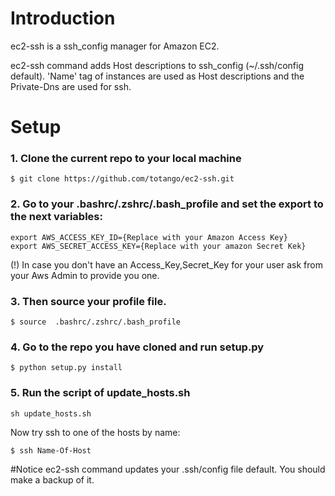 # Introduction

ec2-ssh is a ssh_config manager for Amazon EC2.

ec2-ssh command adds Host descriptions to ssh_config (~/.ssh/config default). 'Name' tag of instances are used as Host descriptions and the Private-Dns are used for ssh.

# Setup

### 1. Clone the current repo to your local machine

```
$ git clone https://github.com/totango/ec2-ssh.git
```

### 2. Go to your  .bashrc/.zshrc/.bash_profile and set the export to the next variables:
```
export AWS_ACCESS_KEY_ID={Replace with your Amazon Access Key}
export AWS_SECRET_ACCESS_KEY={Replace with your amazon Secret Kek}
```
(!) In case you don't have an Access_Key,Secret_Key for your user ask from your Aws Admin  to provide you one.
### 3. Then source your profile file.
```
$ source  .bashrc/.zshrc/.bash_profile
```


### 4. Go to the repo you have cloned and run setup.py

```
$ python setup.py install
```
### 5. Run the script of update_hosts.sh

```
sh update_hosts.sh
```
Now try ssh to one of the hosts by name:
```
$ ssh Name-Of-Host
```

#Notice
ec2-ssh command updates your .ssh/config file default. You should make a backup of it.
